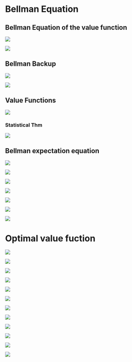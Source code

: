 # Bellman Equation

## Bellman Equation of the value function
![](https://github.com/leesangjun1903/Reinforcement-Learning/blob/main/image/%E1%84%89%E1%85%B3%E1%84%8F%E1%85%B3%E1%84%85%E1%85%B5%E1%86%AB%E1%84%89%E1%85%A3%E1%86%BA%202024-04-22%20%E1%84%8B%E1%85%A9%E1%84%92%E1%85%AE%205.55.07.png)

![](https://github.com/leesangjun1903/Reinforcement-Learning/blob/main/image/%E1%84%89%E1%85%B3%E1%84%8F%E1%85%B3%E1%84%85%E1%85%B5%E1%86%AB%E1%84%89%E1%85%A3%E1%86%BA%202024-04-22%20%E1%84%8B%E1%85%A9%E1%84%92%E1%85%AE%205.55.29.png)

## Bellman Backup
![](https://github.com/leesangjun1903/Reinforcement-Learning/blob/main/image/%E1%84%89%E1%85%B3%E1%84%8F%E1%85%B3%E1%84%85%E1%85%B5%E1%86%AB%E1%84%89%E1%85%A3%E1%86%BA%202024-04-22%20%E1%84%8B%E1%85%A9%E1%84%92%E1%85%AE%205.55.45.png)

![](https://github.com/leesangjun1903/Reinforcement-Learning/blob/main/image/%E1%84%89%E1%85%B3%E1%84%8F%E1%85%B3%E1%84%85%E1%85%B5%E1%86%AB%E1%84%89%E1%85%A3%E1%86%BA%202024-04-22%20%E1%84%8B%E1%85%A9%E1%84%92%E1%85%AE%205.56.26.png)

## Value Functions
![](https://github.com/leesangjun1903/Reinforcement-Learning/blob/main/image/%E1%84%89%E1%85%B3%E1%84%8F%E1%85%B3%E1%84%85%E1%85%B5%E1%86%AB%E1%84%89%E1%85%A3%E1%86%BA%202024-04-22%20%E1%84%8B%E1%85%A9%E1%84%92%E1%85%AE%205.50.12.png)

### Statistical Thm
![](https://github.com/leesangjun1903/Reinforcement-Learning/blob/main/image/%E1%84%89%E1%85%B3%E1%84%8F%E1%85%B3%E1%84%85%E1%85%B5%E1%86%AB%E1%84%89%E1%85%A3%E1%86%BA%202024-04-22%20%E1%84%8B%E1%85%A9%E1%84%92%E1%85%AE%205.50.25.png)

## Bellman expectation equation
![](https://github.com/leesangjun1903/Reinforcement-Learning/blob/main/image/%E1%84%89%E1%85%B3%E1%84%8F%E1%85%B3%E1%84%85%E1%85%B5%E1%86%AB%E1%84%89%E1%85%A3%E1%86%BA%202024-04-22%20%E1%84%8B%E1%85%A9%E1%84%92%E1%85%AE%205.50.36.png)

![](https://github.com/leesangjun1903/Reinforcement-Learning/blob/main/image/%E1%84%89%E1%85%B3%E1%84%8F%E1%85%B3%E1%84%85%E1%85%B5%E1%86%AB%E1%84%89%E1%85%A3%E1%86%BA%202024-04-22%20%E1%84%8B%E1%85%A9%E1%84%92%E1%85%AE%205.57.23.png)

![](https://github.com/leesangjun1903/Reinforcement-Learning/blob/main/image/%E1%84%89%E1%85%B3%E1%84%8F%E1%85%B3%E1%84%85%E1%85%B5%E1%86%AB%E1%84%89%E1%85%A3%E1%86%BA%202024-04-22%20%E1%84%8B%E1%85%A9%E1%84%92%E1%85%AE%205.57.36.png)

![](https://github.com/leesangjun1903/Reinforcement-Learning/blob/main/image/%E1%84%89%E1%85%B3%E1%84%8F%E1%85%B3%E1%84%85%E1%85%B5%E1%86%AB%E1%84%89%E1%85%A3%E1%86%BA%202024-04-22%20%E1%84%8B%E1%85%A9%E1%84%92%E1%85%AE%205.57.56.png)

![](https://github.com/leesangjun1903/Reinforcement-Learning/blob/main/image/%E1%84%89%E1%85%B3%E1%84%8F%E1%85%B3%E1%84%85%E1%85%B5%E1%86%AB%E1%84%89%E1%85%A3%E1%86%BA%202024-04-22%20%E1%84%8B%E1%85%A9%E1%84%92%E1%85%AE%205.58.38.png)

![](https://github.com/leesangjun1903/Reinforcement-Learning/blob/main/image/%E1%84%89%E1%85%B3%E1%84%8F%E1%85%B3%E1%84%85%E1%85%B5%E1%86%AB%E1%84%89%E1%85%A3%E1%86%BA%202024-04-22%20%E1%84%8B%E1%85%A9%E1%84%92%E1%85%AE%205.59.13.png)

![](https://github.com/leesangjun1903/Reinforcement-Learning/blob/main/image/%E1%84%89%E1%85%B3%E1%84%8F%E1%85%B3%E1%84%85%E1%85%B5%E1%86%AB%E1%84%89%E1%85%A3%E1%86%BA%202024-04-22%20%E1%84%8B%E1%85%A9%E1%84%92%E1%85%AE%205.50.47.png)

# Optimal value fuction
![](https://github.com/leesangjun1903/Reinforcement-Learning/blob/main/image/%E1%84%89%E1%85%B3%E1%84%8F%E1%85%B3%E1%84%85%E1%85%B5%E1%86%AB%E1%84%89%E1%85%A3%E1%86%BA%202024-04-22%20%E1%84%8B%E1%85%A9%E1%84%92%E1%85%AE%205.50.55.png)

![](https://github.com/leesangjun1903/Reinforcement-Learning/blob/main/image/%E1%84%89%E1%85%B3%E1%84%8F%E1%85%B3%E1%84%85%E1%85%B5%E1%86%AB%E1%84%89%E1%85%A3%E1%86%BA%202024-04-22%20%E1%84%8B%E1%85%A9%E1%84%92%E1%85%AE%205.51.03.png)

![](https://github.com/leesangjun1903/Reinforcement-Learning/blob/main/image/%E1%84%89%E1%85%B3%E1%84%8F%E1%85%B3%E1%84%85%E1%85%B5%E1%86%AB%E1%84%89%E1%85%A3%E1%86%BA%202024-04-22%20%E1%84%8B%E1%85%A9%E1%84%92%E1%85%AE%205.51.11.png)

![](https://github.com/leesangjun1903/Reinforcement-Learning/blob/main/image/%E1%84%89%E1%85%B3%E1%84%8F%E1%85%B3%E1%84%85%E1%85%B5%E1%86%AB%E1%84%89%E1%85%A3%E1%86%BA%202024-04-22%20%E1%84%8B%E1%85%A9%E1%84%92%E1%85%AE%205.59.23.png)

![](https://github.com/leesangjun1903/Reinforcement-Learning/blob/main/image/%E1%84%89%E1%85%B3%E1%84%8F%E1%85%B3%E1%84%85%E1%85%B5%E1%86%AB%E1%84%89%E1%85%A3%E1%86%BA%202024-04-22%20%E1%84%8B%E1%85%A9%E1%84%92%E1%85%AE%205.59.49.png)

![](https://github.com/leesangjun1903/Reinforcement-Learning/blob/main/image/%E1%84%89%E1%85%B3%E1%84%8F%E1%85%B3%E1%84%85%E1%85%B5%E1%86%AB%E1%84%89%E1%85%A3%E1%86%BA%202024-04-22%20%E1%84%8B%E1%85%A9%E1%84%92%E1%85%AE%206.00.11.png)

![](https://github.com/leesangjun1903/Reinforcement-Learning/blob/main/image/%E1%84%89%E1%85%B3%E1%84%8F%E1%85%B3%E1%84%85%E1%85%B5%E1%86%AB%E1%84%89%E1%85%A3%E1%86%BA%202024-04-22%20%E1%84%8B%E1%85%A9%E1%84%92%E1%85%AE%206.00.25.png)

![](https://github.com/leesangjun1903/Reinforcement-Learning/blob/main/image/%E1%84%89%E1%85%B3%E1%84%8F%E1%85%B3%E1%84%85%E1%85%B5%E1%86%AB%E1%84%89%E1%85%A3%E1%86%BA%202024-04-22%20%E1%84%8B%E1%85%A9%E1%84%92%E1%85%AE%205.51.24.png)

![](https://github.com/leesangjun1903/Reinforcement-Learning/blob/main/image/%E1%84%89%E1%85%B3%E1%84%8F%E1%85%B3%E1%84%85%E1%85%B5%E1%86%AB%E1%84%89%E1%85%A3%E1%86%BA%202024-04-22%20%E1%84%8B%E1%85%A9%E1%84%92%E1%85%AE%206.00.49.png)

![](https://github.com/leesangjun1903/Reinforcement-Learning/blob/main/image/%E1%84%89%E1%85%B3%E1%84%8F%E1%85%B3%E1%84%85%E1%85%B5%E1%86%AB%E1%84%89%E1%85%A3%E1%86%BA%202024-04-22%20%E1%84%8B%E1%85%A9%E1%84%92%E1%85%AE%206.01.25.png)

![](https://github.com/leesangjun1903/Reinforcement-Learning/blob/main/image/%E1%84%89%E1%85%B3%E1%84%8F%E1%85%B3%E1%84%85%E1%85%B5%E1%86%AB%E1%84%89%E1%85%A3%E1%86%BA%202024-04-22%20%E1%84%8B%E1%85%A9%E1%84%92%E1%85%AE%206.01.45.png)

![](https://github.com/leesangjun1903/Reinforcement-Learning/blob/main/image/%E1%84%89%E1%85%B3%E1%84%8F%E1%85%B3%E1%84%85%E1%85%B5%E1%86%AB%E1%84%89%E1%85%A3%E1%86%BA%202024-04-22%20%E1%84%8B%E1%85%A9%E1%84%92%E1%85%AE%206.03.10.png)

